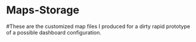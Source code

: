 # Maps-Storage
#These are the customized map files I produced for a dirty rapid prototype of a possible dashboard configuration.

